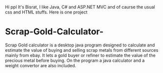 Hi ppl 
 It's Bisrat, I like Java, C# and ASP.NET MVC and of caurse the usual css and HTML stuffs.
Here is one project

# Scrap-Gold-Calculator-
Scrap Gold calculator is a desktop java program designed to calculate and estimate the value of buying and selling scrap metals from different sources mainly from ebay. It lets a gold buyer or refiner to estimate the value of the precious metal before buying. On the program a java calculator and a weight convertor are also included.
